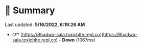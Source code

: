# 📖 Summary
Last updated: **5/16/2022, 6:19:26 AM**

- `GET` [https://Bhadwa-sala.toxicblte.repl.co](https://Bhadwa-sala.toxicblte.repl.co) - **Down** (1067ms)
